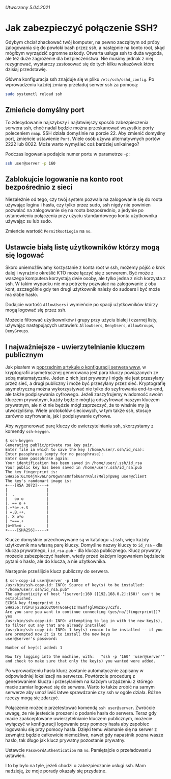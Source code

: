 *Utworzony 5.04.2021*

# Jak zabezpieczyć połączenie SSH?

Gdybym chciał zhackować twój komputer, na pewno zacząłbym od próby zalogowania się do powłoki bash przez ssh, a następnie na konto root, skąd mógłbym wyrządzić ogromne szkody. Otwarta usługa ssh to duża wygoda, ale też duże zagrożenie dla bezpieczeństwa. Nie musimy jednak z niej rezygnować, wystarczy zastosować się do tych kilku wskazówek które dzisiaj przedstawię.

Główna konfiguracja ssh znajduje się w pliku `/etc/ssh/sshd_config`. Po wprowadzeniu każdej zmiany przeładuj serwer ssh za pomocą:

```bash
sudo systemctl reload ssh
```

## Zmieńcie domyślny port

To zdecydowanie najszybszy i najłatwiejszy sposób zabezpieczenia serwera ssh, choć nadal będzie można przeskanować wszystkie porty poleceniem `nmap`. SSH działa domyślnie na porcie 22. Aby zmienić domyślny port, zmieńcie ustawienie `Port`. Wiele osób używa alternatywnych portów 2222 lub 8022. Może warto wymyśleć coś bardziej unikalnego?

Podczas logowania podajcie numer portu w parametrze `-p`:

```bash
ssh user@server -p 160
```

## Zablokujcie logowanie na konto root bezpośrednio z sieci

Niezależnie od tego, czy twój system pozwala na zalogowanie się do roota używając loginu i hasła, czy tylko przez sudo, ssh nigdy nie powinien pozwalać na zalogowanie się na roota bezpośrednio, a jedynie po ustanowieniu połączenia przy użyciu standardowego konta użytkownika używając su lub sudo.

Zmieńcie wartość `PermitRootLogin` na `no`.

## Ustawcie białą listę użytkowników którzy mogą się logować

Skoro uniemożliwiamy korzystanie z konta root w ssh, możemy pójść o krok dalej i wyraźnie określić KTO może łączyć się z serwerem. Być może z waszego komputera korzystają dwie osoby, ale tylko jedna z nich korzysta z ssh. W takim wypadku nie ma potrzeby pozwalać na zalogowanie z obu kont, szczególnie gdy ten drugi użytkownik należy do sudoers i być może ma słabe hasło.

Dodajcie wartość `AllowUsers` i wymieńcie po spacji użytkowników którzy mogą logować się przez ssh.

Możecie filtrować użytkowników i grupy przy użyciu białej i czarnej listy, używając następujących ustawień: `AllowUsers`, `DenyUsers`, `AllowGroups`, `DenyGroups`.

## I najważniejsze - uwierzytelnianie kluczem publicznym

Jak pisałem w [poprzednim artykule o konfiguracji serwera www](serwer-www-w-systemie-gnu-linux.md), w kryptografii asymetrycznej generowana jest para kluczy powiązanych ze sobą matematycznie. Jeden z nich jest prywatny i nigdy nie jest przesyłany przez sieć, a drugi publiczny i może być przesyłany przez sieć. Kryptografię asymetryczną można wykorzystywać nie tylko do szyfrowania end-to-end, ale także podpisywania cyfrowego. Jeżeli zaszyfrujemy wiadomość swoim kluczem prywatnym, każdy będzie mógł ją odszyfrować naszym kluczem prywatnym, ale nikt nie będzie mógł zaprzeczyć, że to właśnie my ją utworzyliśmy. Wiele protokołów sieciowych, w tym także ssh, stosuje zarówno szyfrowanie, jak i podpisywanie cyfrowe.

Aby wygenerować parę kluczy do uwierzytelniania ssh, skorzystamy z komendy `ssh-keygen`.

```
$ ssh-keygen
Generating public/private rsa key pair.
Enter file in which to save the key (/home/user/.ssh/id_rsa): 
Enter passphrase (empty for no passphrase): 
Enter same passphrase again: 
Your identification has been saved in /home/user/.ssh/id_rsa
Your public key has been saved in /home/user/.ssh/id_rsa.pub
The key fingerprint is:
SHA256:GLYO4jVkv6Lnpr0gwVns0nf6kGarrKnls7MelpTp8eg user@client
The key's randomart image is:
+---[RSA 3072]----+
|                 |
|  .              |
|   oo o          |
|. == o +         |
|.+*o+.+.S        |
| =.B.++.         |
|. X o*o          |
| *===.+          |
|o+E%=o .         |
+----[SHA256]-----+
```

Klucze domyślnie przechowywane są w katalogu ~/.ssh, więc każdy użytkownik ma własną parę kluczy. Domyślne nazwy kluczy to `id_rsa` - dla klucza prywatnego, i `id_rsa.pub` - dla klucza publicznego. Klucz prywatny możecie zabezpieczyć hasłem, wtedy przed każdym logowaniem będziecie pytani o hasło, ale do klucza, a nie użytkownika.

Następnie prześlijcie klucz publiczny do serwera.

```
$ ssh-copy-id user@server -p 160
/usr/bin/ssh-copy-id: INFO: Source of key(s) to be installed: "/home/user/.ssh/id_rsa.pub"
The authenticity of host '[server]:160 ([192.168.0.2]:160)' can't be established.
ECDSA key fingerprint is SHA256:TViPuTy2u6iO2t04TGoaFq1zTmEmfTglWmzaxy7c2fs.
Are you sure you want to continue connecting (yes/no/[fingerprint])? yes
/usr/bin/ssh-copy-id: INFO: attempting to log in with the new key(s), to filter out any that are already installed
/usr/bin/ssh-copy-id: INFO: 1 key(s) remain to be installed -- if you are prompted now it is to install the new keys
user@server's password: 

Number of key(s) added: 1

Now try logging into the machine, with:   "ssh -p '160' 'user@server'"
and check to make sure that only the key(s) you wanted were added.

```

Po wprowadzeniu hasła klucz zostanie automatycznie zapisany w odpowiedniej lokalizacji na serwerze. Powtórzcie procedurę z generowaniem klucza i przesyłaniem na każdym urządzeniu z którego macie zamiar logować się do serwera. Warto to także zrobić na samym serwerze aby umożliwić łatwe sprawdzanie czy ssh w ogóle działa. Różne rzeczy mogą się zdarzyć.

Połączenie możecie przetestować komendą `ssh user@server`. Zwróćcie uwagę, że nie jesteście proszeni o podanie hasła do serwera. Teraz gdy macie zaakceptowane uwierzytelnianie kluczem publicznym, możecie wyłączyć w konfiguracji logowanie przy pomocy hasła aby zapobiec logowaniu się przy pomocy hasła. Dzięki temu włamanie się na serwer z zewnątrz będzie całkowicie niemożliwe, nawet gdy napastnik pozna wasze hasło, tak długo jak klucz prywatny pozostanie prywatny.

Ustawcie `PasswordAuthentication` na `no`. Pamiętajcie o przeładowaniu ustawień.

I to by było na tyle, jeżeli chodzi o zabezpieczanie usługi ssh. Mam nadzieję, że moje porady okazały się przydatne.